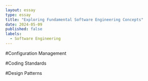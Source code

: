```yaml
---
layout: essay
type: essay
title: "Exploring Fundamental Software Engineering Concepts"
date: 2024-05-09
published: false
labels:
  - Software Engineering
---
```


#Configuration Management

#Coding Standards

#Design Patterns
